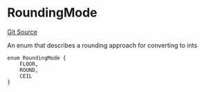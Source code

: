 # RoundingMode
[Git Source](https://github.com/larrythecucumber321/protocol/blob/77d337b8595ba96d069ded321419b36a61984170/contracts/libraries/Fixed.sol)

An enum that describes a rounding approach for converting to ints


```solidity
enum RoundingMode {
    FLOOR,
    ROUND,
    CEIL
}
```

